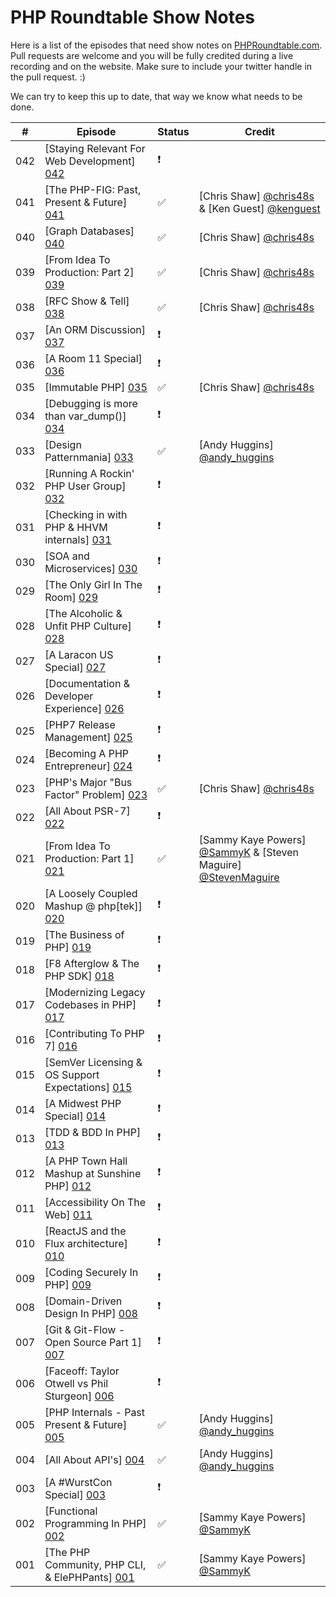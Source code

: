# PHP Roundtable Show Notes

Here is a list of the episodes that need show notes on [PHPRoundtable.com](https://www.phproundtable.com/). Pull requests are welcome and you will be fully credited during a live recording and on the website. Make sure to include your twitter handle in the pull request. :)

We can try to keep this up to date, that way we know what needs to be done.

|  #  |  Episode  |  Status  |  Credit  |
|-----|-----------|----------|----------|
|  042  |  [Staying Relevant For Web Development] [042]  |  :exclamation:  |    |
|  041  |  [The PHP-FIG: Past, Present & Future] [041]  |  :white_check_mark:  |  [Chris Shaw] [@chris48s] & [Ken Guest] [@kenguest]  |
|  040  |  [Graph Databases] [040]  |  :white_check_mark:  |  [Chris Shaw] [@chris48s]  |
|  039  |  [From Idea To Production: Part 2] [039]  |  :white_check_mark:  |  [Chris Shaw] [@chris48s]  |
|  038  |  [RFC Show & Tell] [038]  |  :white_check_mark:  |  [Chris Shaw] [@chris48s]  |
|  037  |  [An ORM Discussion] [037]  |  :exclamation:  |    |
|  036  |  [A Room 11 Special] [036]  |  :exclamation:  |    |
|  035  |  [Immutable PHP] [035]  |  :white_check_mark:  |  [Chris Shaw] [@chris48s]  |
|  034  |  [Debugging is more than var_dump()] [034]  |  :exclamation:  |    |
|  033  |  [Design Patternmania] [033] |  :white_check_mark:  |  [Andy Huggins] [@andy_huggins] |
|  032  |  [Running A Rockin' PHP User Group] [032]  |  :exclamation:  |    |
|  031  |  [Checking in with PHP & HHVM internals] [031]  |  :exclamation:  |    |
|  030  |  [SOA and Microservices] [030]  |  :exclamation:  |    |
|  029  |  [The Only Girl In The Room] [029]  |  :exclamation:  |    |
|  028  |  [The Alcoholic & Unfit PHP Culture] [028]  |  :exclamation:  |    |
|  027  |  [A Laracon US Special] [027]  |  :exclamation:  |    |
|  026  |  [Documentation & Developer Experience] [026]  |  :exclamation:  |    |
|  025  |  [PHP7 Release Management] [025]  |  :exclamation:  |    |
|  024  |  [Becoming A PHP Entrepreneur] [024]  |  :exclamation:  |    |
|  023  |  [PHP's Major "Bus Factor" Problem] [023]  |  :white_check_mark:  |  [Chris Shaw] [@chris48s]  |
|  022  |  [All About PSR-7] [022]  |  :exclamation:  |    |
|  021  |  [From Idea To Production: Part 1] [021]  |  :white_check_mark:  |  [Sammy Kaye Powers] [@SammyK] & [Steven Maguire] [@StevenMaguire]  |
|  020  |  [A Loosely Coupled Mashup @ php[tek]] [020]  |  :exclamation:  |    |
|  019  |  [The Business of PHP] [019]  |  :exclamation:  |    |
|  018  |  [F8 Afterglow & The PHP SDK] [018]  |  :exclamation:  |    |
|  017  |  [Modernizing Legacy Codebases in PHP] [017]  |  :exclamation:  |    |
|  016  |  [Contributing To PHP 7] [016]  |  :exclamation:  |    |
|  015  |  [SemVer Licensing & OS Support Expectations] [015]  |  :exclamation:  |    |
|  014  |  [A Midwest PHP Special] [014]  |  :exclamation:  |    |
|  013  |  [TDD & BDD In PHP] [013]  |  :exclamation:  |    |
|  012  |  [A PHP Town Hall Mashup at Sunshine PHP] [012]  |  :exclamation:  |    |
|  011  |  [Accessibility On The Web] [011]  |  :exclamation:  |    |
|  010  |  [ReactJS and the Flux architecture] [010]  |  :exclamation:  |    |
|  009  |  [Coding Securely In PHP] [009]  |  :exclamation:  |    |
|  008  |  [Domain-Driven Design In PHP] [008]  |  :exclamation:  |    |
|  007  |  [Git & Git-Flow - Open Source Part 1] [007]  |  :exclamation:  |    |
|  006  |  [Faceoff: Taylor Otwell vs Phil Sturgeon] [006]  |  :exclamation:  |    |
|  005  |  [PHP Internals - Past Present & Future] [005]  |  :white_check_mark:  |  [Andy Huggins] [@andy_huggins]  |
|  004  |  [All About API's] [004]  |  :white_check_mark:  |  [Andy Huggins] [@andy_huggins]  |
|  003  |  [A #WurstCon Special] [003]  |  :exclamation:  |    |
|  002  |  [Functional Programming In PHP] [002]  |  :white_check_mark:  |  [Sammy Kaye Powers] [@SammyK]  |
|  001  |  [The PHP Community, PHP CLI, & ElePHPants] [001]  |  :white_check_mark:  |  [Sammy Kaye Powers] [@SammyK]  |

[042]: https://www.phproundtable.com/episode/staying-relevant-in-an-ever-changing-web-development-world
[041]: https://www.phproundtable.com/episode/the-php-framework-interop-group-past-present-future
[040]: https://www.phproundtable.com/episode/using-graph-databases-in-php
[039]: https://www.phproundtable.com/episode/part-2-turning-an-idea-into-code-for-production
[038]: https://www.phproundtable.com/episode/proposed-features-of-php-71
[037]: https://www.phproundtable.com/episode/orms-and-the-active-record-data-mapper-paradigms
[036]: https://www.phproundtable.com/episode/discussions-from-room-11-on-stack-overflow
[035]: https://www.phproundtable.com/episode/immutability-and-functional-concepts-in-php
[034]: https://www.phproundtable.com/episode/debugging-is-more-than-var-dump
[033]: https://www.phproundtable.com/episode/keeping-code-simple-in-a-design-pattern-world
[032]: https://www.phproundtable.com/episode/running-a-rockin-php-user-group
[031]: https://www.phproundtable.com/episode/checking-in-with-php-and-hhvm-internals
[030]: https://www.phproundtable.com/episode/service-oriented-architecture-and-microservices
[029]: https://www.phproundtable.com/episode/being-a-woman-in-the-php-community
[028]: https://www.phproundtable.com/episode/the-alcoholic-and-unfit-php-culture
[027]: https://www.phproundtable.com/episode/a-2015-laracon-us-special
[026]: https://www.phproundtable.com/episode/documentation-and-developer-experience
[025]: https://www.phproundtable.com/episode/php7-release-management
[024]: https://www.phproundtable.com/episode/how-to-become-a-php-entrepreneur
[023]: https://www.phproundtable.com/episode/how-the-bus-factor-may-negatively-impact-the-php-ecosystem
[022]: https://www.phproundtable.com/episode/psr-7-streams-immutability-middleware-oh-my
[021]: https://www.phproundtable.com/episode/part-1-turning-an-idea-into-code-for-production
[020]: https://www.phproundtable.com/episode/a-loosely-coupled-mashup-phptek-2015
[019]: https://www.phproundtable.com/episode/the-business-side-of-php-clients-customer-service-pricing-oh-my
[018]: https://www.phproundtable.com/episode/f8-2015-facebook-developer-conference-and-the-new-php-sdk
[017]: https://www.phproundtable.com/episode/how-to-convert-a-legacy-codebase-to-modern-php
[016]: https://www.phproundtable.com/episode/contributing-to-php-7-with-the-gophp7-ext-project
[015]: https://www.phproundtable.com/episode/semver-licensing-os-support-expectations-open-source-series-part-2
[014]: https://www.phproundtable.com/episode/a-2015-midwest-php-special
[013]: https://www.phproundtable.com/episode/test-driven-development-and-behavior-driven-development-in-php
[012]: https://www.phproundtable.com/episode/a-2015-sunshine-php-special
[011]: https://www.phproundtable.com/episode/accessibility-on-the-web
[010]: https://www.phproundtable.com/episode/implementing-reactjs-and-the-flux-application-architecture
[009]: https://www.phproundtable.com/episode/coding-securely-in-php
[008]: https://www.phproundtable.com/episode/domain-driven-design-in-php
[007]: https://www.phproundtable.com/episode/open-source-series-part-1-git-git-flow
[006]: https://www.phproundtable.com/episode/faceoff-taylor-otwell-vs-phil-sturgeon-debating-all-the-things
[005]: https://www.phproundtable.com/episode/php-internals-past-present-future
[004]: https://www.phproundtable.com/episode/all-about-web-apis-raml-oauth-hateoas
[003]: https://www.phproundtable.com/episode/a-2014-wurstcon-special
[002]: https://www.phproundtable.com/episode/functional-programming-non-blocking-asynchronous-event-driven-in-php
[001]: https://www.phproundtable.com/episode/the-php-community-php-from-the-command-line-and-elephpants

[@SammyK]: https://twitter.com/SammyK
[@andy_huggins]: https://twitter.com/andy_huggins
[@StevenMaguire]: https://twitter.com/StevenMaguire
[@chris48s]: https://github.com/chris48s
[@kenguest]: https://twitter.com/kenguest
